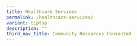 ```yaml
---
title: Healthcare Services
permalink: /healthcare-services/
variant: tiptap
description: ""
third_nav_title: Community Resources Consented
---
```

